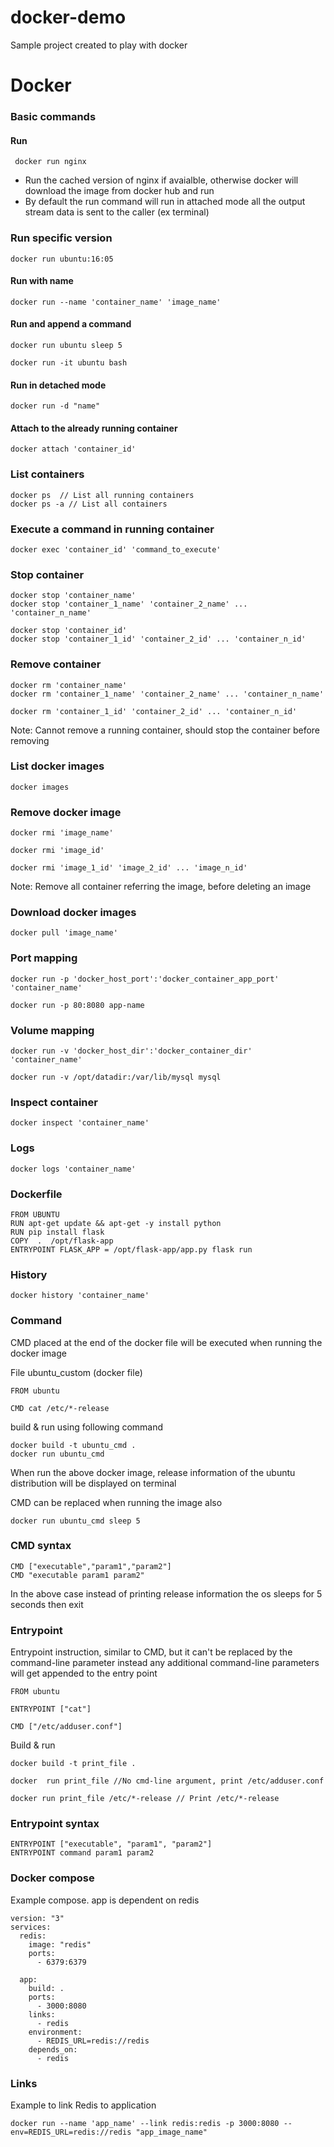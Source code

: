 # docker-demo

Sample project created to play with docker

# Docker

### Basic commands

#### Run

` docker run nginx`

- Run the cached version of nginx if avaialble, otherwise docker will download the image from docker hub and run
- By default the run command will run in attached mode all the output stream data is sent to the caller (ex terminal)

### Run specific version

```
docker run ubuntu:16:05
```

#### Run with name

```
docker run --name 'container_name' 'image_name'
```

#### Run and append a command

```
docker run ubuntu sleep 5

docker run -it ubuntu bash
```

#### Run in detached mode

`docker run -d "name"`

#### Attach to the already running container

`docker attach 'container_id'`

### List containers

```
docker ps  // List all running containers
docker ps -a // List all containers
```

### Execute a command in running container

```
docker exec 'container_id' 'command_to_execute'
```

### Stop container

```
docker stop 'container_name'
docker stop 'container_1_name' 'container_2_name' ... 'container_n_name'

docker stop 'container_id'
docker stop 'container_1_id' 'container_2_id' ... 'container_n_id'
```

### Remove container

```
docker rm 'container_name'
docker rm 'container_1_name' 'container_2_name' ... 'container_n_name'

docker rm 'container_1_id' 'container_2_id' ... 'container_n_id'
```

Note: Cannot remove a running container, should stop the container before removing

### List docker images

`docker images`

### Remove docker image

```
docker rmi 'image_name'

docker rmi 'image_id'

docker rmi 'image_1_id' 'image_2_id' ... 'image_n_id'
```

Note: Remove all container referring the image, before deleting an image

### Download docker images

`docker pull 'image_name'`

### Port mapping

```
docker run -p 'docker_host_port':'docker_container_app_port' 'container_name'

docker run -p 80:8080 app-name
```

### Volume mapping

```
docker run -v 'docker_host_dir':'docker_container_dir' 'container_name'

docker run -v /opt/datadir:/var/lib/mysql mysql
```

### Inspect container

```
docker inspect 'container_name'
```

### Logs

```
docker logs 'container_name'
```

### Dockerfile

```
FROM UBUNTU
RUN apt-get update && apt-get -y install python
RUN pip install flask
COPY  .  /opt/flask-app
ENTRYPOINT FLASK_APP = /opt/flask-app/app.py flask run
```

### History

```
docker history 'container_name'
```

### Command

CMD placed at the end of the docker file will be executed when running the docker image

File ubuntu_custom (docker file)

```
FROM ubuntu

CMD cat /etc/*-release
```

build & run using following command

```
docker build -t ubuntu_cmd .
docker run ubuntu_cmd
```

When run the above docker image, release information of the ubuntu distribution will be displayed on terminal

CMD can be replaced when running the image also

```
docker run ubuntu_cmd sleep 5
```

### CMD syntax

```
CMD ["executable","param1","param2"]
CMD "executable param1 param2"
```

In the above case instead of printing release information the os sleeps for 5 seconds then exit

### Entrypoint

Entrypoint instruction, similar to CMD, but it can't be replaced by the command-line parameter instead any additional command-line parameters will get appended to the entry point

```
FROM ubuntu

ENTRYPOINT ["cat"]

CMD ["/etc/adduser.conf"]
```

Build & run

```
docker build -t print_file .

docker  run print_file //No cmd-line argument, print /etc/adduser.conf

docker run print_file /etc/*-release // Print /etc/*-release

```

### Entrypoint syntax

```
ENTRYPOINT ["executable", "param1", "param2"]
ENTRYPOINT command param1 param2

```

### Docker compose

Example compose. app is dependent on redis

```
version: "3"
services:
  redis:
    image: "redis"
    ports:
      - 6379:6379

  app:
    build: .
    ports:
      - 3000:8080
    links:
      - redis
    environment:
      - REDIS_URL=redis://redis
    depends_on:
      - redis
```

### Links

Example to link Redis to application

```
docker run --name 'app_name' --link redis:redis -p 3000:8080 --env=REDIS_URL=redis://redis "app_image_name"
```
